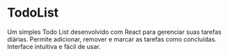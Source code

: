 # TodoList
Um simples Todo List desenvolvido com React para gerenciar suas tarefas diárias. Permite adicionar, remover e marcar as tarefas como concluídas. Interface intuitiva e fácil de usar. 
